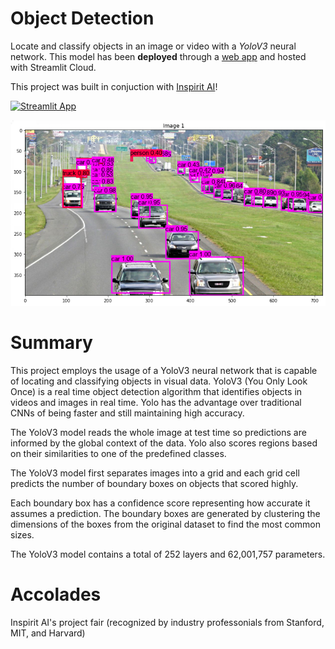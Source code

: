 #  Object Detection
Locate and classify objects in an image or video with a *YoloV3* neural network. This model has been **deployed** through a [web app](https://share.streamlit.io/real-veersandhu/object-detection/app.py) and hosted with Streamlit Cloud.

This project was built in conjuction with [Inspirit AI](https://www.inspiritai.com/)!

[![Streamlit App](https://static.streamlit.io/badges/streamlit_badge_black_white.svg)](https://share.streamlit.io/real-veersandhu/object-detection/app.py)

<p align="center">
  <img src="media/model_output2.png" alt="Sublime's custom image"/>
</p>

# Summary
This project employs the usage of a YoloV3 neural network that is capable of locating and classifying objects in visual data. YoloV3 (You Only Look Once) is a real time object detection algorithm that identifies objects in videos and images in real time. Yolo has the advantage over traditional CNNs of being faster and still maintaining high accuracy.

The YoloV3 model reads the whole image at test time so predictions are informed by the global context of the data. Yolo also scores regions based on their similarities to one of the predefined classes.

The YoloV3 model first separates images into a grid and each grid cell predicts the number of boundary boxes on objects that scored highly.

Each boundary box has a confidence score representing how accurate it assumes a prediction. The boundary boxes are generated by clustering the dimensions of the boxes from the original dataset to find the most common sizes.

The YoloV3 model contains a total of 252 layers and 62,001,757 parameters.

# Accolades
Inspirit AI's project fair (recognized by industry professonials from Stanford, MIT, and Harvard)
